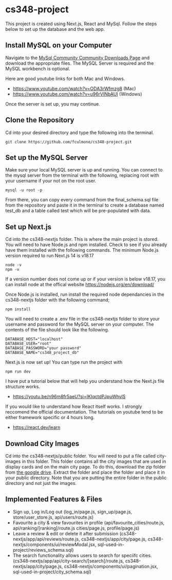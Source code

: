 # cs348-project

This project is created using Next.js, React and MySql. Follow the steps below to set up the database and the web app.

## Install MySQL on your Computer
Navigate to the [MySql Community Community Downloads Page](https://dev.mysql.com/downloads) and download the appropriate files. The MySQL Server is required and the MySQL workbench is optional.

Here are good youtube links for both Mac and Windows.

* https://www.youtube.com/watch?v=ODA3rWfmzg8 (Mac)
* https://www.youtube.com/watch?v=u96rVINbAUI (Windows)

Once the server is set up, you may continue.

## Clone the Repository
Cd into your desired directory and type the following into the terminal.
```
git clone https://github.com/fculmone/cs348-project.git
```

## Set up the MySQL Server
Make sure your local MySQL server is up and running. You can connect to the mysql server from the terminal with the following, replacing root with your username if your not on the root user.
```
mysql -u root -p
```
From there, you can copy every command from the final_schema.sql file from the repository and paste it in the terminal to create a database named test_db and a table called test which will be pre-populated with data.

## Set up Next.js
Cd into the cs348-nextjs folder. This is where the main project is stored. You will need to have Node.js and npm installed. Check to see if you already have them installed with the following commands. The minimum Node.js version required to run Next.js 14 is v18.17
```
node -v
npm -v
```
If a version number does not come up or if your version is below v18.17, you can install node at the offical website https://nodejs.org/en/download/ 

Once Node.js is installed, run install the required node dependancies in the cs348-nextjs folder with the following command;

```
npm install
```

You will need to create a .env file in the cs348-nextjs folder to store your username and password for the MySQL server on your computer. The contents of the file should look like the following.

```
DATABASE_HOST="localhost"
DATABASE_USER="root"
DATABASE_PASSWORD="your password"
DATABASE_NAME="cs348_project_db"
```

Next.js is now set up! You can type run the project with

```
npm run dev
```

I have put a tutorial below that will help you understand how the Next.js file structure works.
* https://youtu.be/n96m8fr5aeU?si=IKIqctdPJpuWhylS
  
If you would like to understand how React itself works. I strongly reccomend the official documentation. The tutorials on youtube tend to be either framework specific or 4 hours long.
* https://react.dev/learn


## Download City Images
Cd into the cs348-nextjs/public folder. You will need to put a file called city-images in this folder. This folder contains all the city images that are used in display cards and on the main city page. To do this, download the zip folder from [the google drive](https://drive.google.com/file/d/1OSIuIooH5W_NPxcs1U82mh48WdCBxzfk/view?usp=sharing). Extract the folder and place the folder and place it in your public directory. Note that you are putting the entire folder in the public directory and not just the images.



## Implemented Features & Files
- Sign up, Log in/Log out (log_in/page.js, sign_up/page.js, store/user_store.js, api/users/route.js)
- Favourite a city & view favourites in profile (api/favourite_cities/route.js, api/ranking/[ranking]/route.js cities/page.js, profile/page.js)
- Leave a review & edit or delete it after submission (cs348-nextjs/app/api/reviews/route.js, cs348-nextjs/app/city/page.js, cs348-nextjs/components/ui/reviewModal.jsx, sql-used-in-project/reviews_schema.sql)
- The search functionality allows users to search for speciifc cities. (cs348-nextjs/app/api/city-search/[search]/route.js, cs348-nextjs/app/city/page.js, cs348-nextjs/components/ui/pagination.jsx, sql-used-in-project/city_schema.sql)

